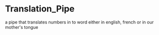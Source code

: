 # Translation_Pipe
a pipe that translates numbers in to word either in english, french or in our mother's tongue
